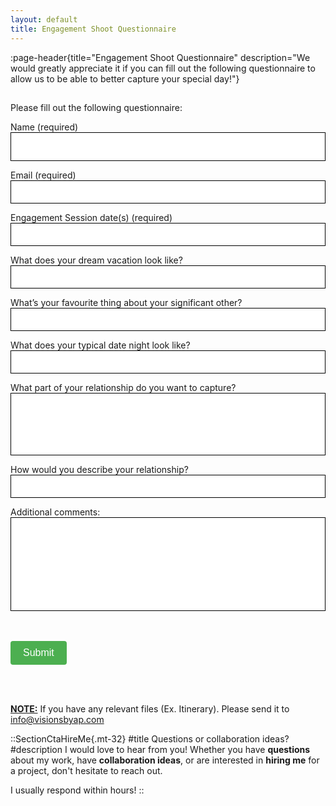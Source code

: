 ```yaml
---
layout: default
title: Engagement Shoot Questionnaire
---
```


:page-header{title="Engagement Shoot Questionnaire" description="We would greatly appreciate it if you can fill out the following questionnaire to allow us to be able to better capture your special day!"}

##

<form
  action="https://formspree.io/f/mayzreyp"
  method="POST"  
>

Please fill out the following questionnaire:

Name (required)
<input type="text" name="Name" style="color: black; height: 46px; width: 100%; padding: 10px; border: 1px solid black;" aria-required="true" required autocomplete="false">

Email (required)
<input type="email" name="Email" style="color: black; width: 100%; padding: 10px; border: 1px solid black;" aria-required="true" required autocomplete="false">

Engagement Session date(s) (required)
<input type="text" name="Engagement Session date(s) (required)" style="color: black; width: 100%; padding: 10px; border: 1px solid black;" aria-required="true" required autocomplete="false">

What does your dream vacation look like? 
<input type="text" name="What does your dream vacation look like?" style="color: black; width: 100%; padding: 10px; border: 1px solid black;" autocomplete="false">

What’s your favourite thing about your significant other?
<input type="text" name="What’s your favourite thing about your significant other?" style="color: black; width: 100%; padding: 10px; border: 1px solid black;" autocomplete="false">

What does your typical date night look like?
<input type="text" name="What does your typical date night look like?" style="color: black; width: 100%; padding: 10px; border: 1px solid black;" autocomplete="false">

What part of your relationship do you want to capture?
<input type="text" name="What part of your relationship do you want to capture?" style="color: black; width: 100%; padding: 10px; height: 100px; border: 1px solid black;" autocomplete="false">

How would you describe your relationship?
<input type="text" name="How would you describe your relationship?" style="color: black; width: 100%; padding: 10px; border: 1px solid black;" autocomplete="false">

Additional comments:
<input type="text" name="Additional comments" style="color: black; width: 100%; height: 150px; padding: 10px; font-size: 14px; border: 1px solid black;" autocomplete="false">

  <br>
  <br>
<button type="submit" style="background-color: #4CAF50; color: white; padding: 10px 20px; font-size: 16px; border: none; cursor: pointer; border-radius: 4px;">Submit</button>
<br>
</form>
<br>
<br>
<p><b><u>NOTE:</u></b> If you have any relevant files (Ex. Itinerary). Please send it to <a href="mailto:info@visionsbyap.com">info@visionsbyap.com</a></p>

::SectionCtaHireMe{.mt-32}
#title
Questions or collaboration ideas?
#description
I would love to hear from you! Whether you have __questions__ about my work, have __collaboration ideas__, or are interested in __hiring me__ for a project, don't hesitate to reach out.

I usually respond within hours!
::
